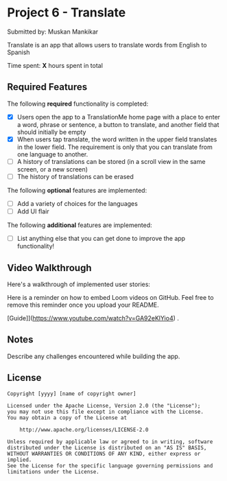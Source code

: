 # Project 6 - Translate

Submitted by: Muskan Mankikar

Translate is an app that allows users to translate words from English to Spanish

Time spent: **X** hours spent in total

## Required Features

The following **required** functionality is completed:

- [x] Users open the app to a TranslationMe home page with a place to enter a word, phrase or sentence, a button to translate, and another field that should initially be empty
- [x] When users tap translate, the word written in the upper field translates in the lower field. The requirement is only that you can translate from one language to another.
- [ ] A history of translations can be stored (in a scroll view in the same screen, or a new screen)
- [ ] The history of translations can be erased
 
The following **optional** features are implemented:

- [ ] Add a variety of choices for the languages
- [ ] Add UI flair

The following **additional** features are implemented:

- [ ] List anything else that you can get done to improve the app functionality!

## Video Walkthrough

Here's a walkthrough of implemented user stories:

Here is a reminder on how to embed Loom videos on GitHub. Feel free to remove this reminder once you upload your README. 

[Guide]](https://www.youtube.com/watch?v=GA92eKlYio4) .

## Notes

Describe any challenges encountered while building the app.

## License

    Copyright [yyyy] [name of copyright owner]

    Licensed under the Apache License, Version 2.0 (the "License");
    you may not use this file except in compliance with the License.
    You may obtain a copy of the License at

        http://www.apache.org/licenses/LICENSE-2.0

    Unless required by applicable law or agreed to in writing, software
    distributed under the License is distributed on an "AS IS" BASIS,
    WITHOUT WARRANTIES OR CONDITIONS OF ANY KIND, either express or implied.
    See the License for the specific language governing permissions and
    limitations under the License.
